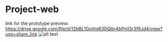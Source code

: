 # Project-web

link for the prototype preview:
https://drive.google.com/file/d/12bBL1Gotitg630Qibr4bPniI3r3f9Jd4/view?usp=share_link
![alt text]([http://url/to/img.png](https://raw.githubusercontent.com/cmd-gaming/Project-web/main/task%20hive/Prototype/Web%201920%20–%201.png))
